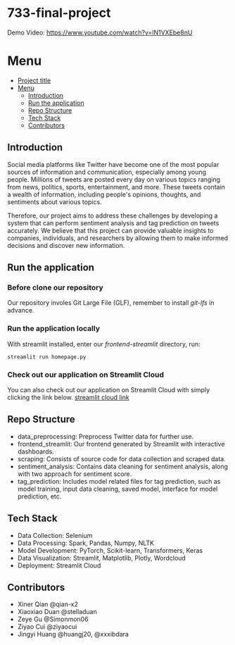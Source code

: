 # 733-final-project

Demo Video: https://www.youtube.com/watch?v=lN1VXEbe8nU

# Menu 
- [Project title](#733-final-project)
- [Menu](#menu)
    - [Introduction](#introduction)
    - [Run the application](#run-the-application)
    - [Repo Structure](#repo-structure)
    - [Tech Stack](#tech-stack)
    - [Contributors](#contributors)


## Introduction
Social media platforms like Twitter have become one of the most popular sources of information and communication, especially among young people. Millions of tweets are posted every day on various topics ranging from news, politics, sports, entertainment, and more. These tweets contain a wealth of information, including people's opinions, thoughts, and sentiments about various topics.

Therefore, our project aims to address these challenges by developing a system that can perform sentiment analysis and tag prediction on tweets accurately. We believe that this project can provide valuable insights to companies, individuals, and researchers by allowing them to make informed decisions and discover new information.

## Run the application
### Before clone our repository
Our repository involes Git Large File (GLF), remember to install *git-lfs* in advance. 

### Run the application locally
With streamlit installed, enter our *frontend-streamlit* directory, run:
```
streamlit run homepage.py
```

### Check out our application on Streamlit Cloud
You can also check out our application on Streamlit Cloud with simply clicking the link below.
[streamlit cloud link](https://ziyaocui-733-final-project-frontend-streamlithomepage-i4lslq.streamlit.app/)

## Repo Structure 
- data_preprocessing: Preprocess Twitter data for further use.
- frontend_streamlit: Our frontend generated by Streamlit with interactive dashboards.
- scraping: Consists of source code for data collection and scraped data.
- sentiment_analysis: Contains data cleaning for sentiment analysis, along with two approach for sentiment score.
- tag_prediction: Includes model related files for tag prediction, such as model training, input data cleaning, saved model, interface for model prediction, etc.

## Tech Stack
- Data Collection: Selenium
- Data Processing: Spark, Pandas, Numpy, NLTK
- Model Development: PyTorch, Scikit-learn, Transformers, Keras
- Data Visualization: Streamlit, Matplotlib, Plotly, Wordcloud
- Deployment: Streamlit Cloud

## Contributors
- Xiner Qian @qian-x2
- Xiaoxiao Duan @stelladuan
- Zeye Gu @Simonmon06
- Ziyao Cui @ziyaocui
- Jingyi Huang @huangj20, @xxxibdara

